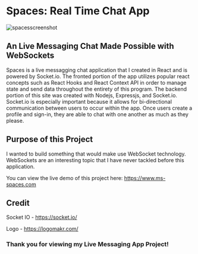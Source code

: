 # Spaces: Real Time Chat App

![spacesscreenshot](https://github.com/Marquis4484/spaces-live-chat-app/assets/39504475/3987a7d3-8efc-4a89-a903-cfc3ae15eabf)



## An Live Messaging Chat Made Possible with WebSockets

Spaces is a live messagging chat application that I created in React and is powered by Socket.io. The fronted portion of the app utilizes popular react concepts such as React Hooks and React Context API in order to manage state and send data throughout the entirety of this program. The backend portion of this site was created with Nodejs, Expressjs, and Socket.io. Socket.io is especially important because it allows for bi-directional communication between users to occur within the app. Once users create a profile and sign-in, they are able to chat with one another as much as they please. 

## Purpose of this Project 

I wanted to build something that would make use WebSocket technology. WebSockets are an interesting topic that I have never tackled before this application. 

You can view the live demo of this project here: https://www.ms-spaces.com

## Credit

Socket IO - https://socket.io/

Logo - https://logomakr.com/

### Thank you for viewing my Live Messaging App Project! 
